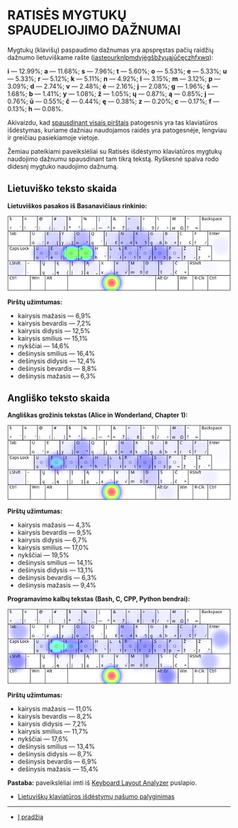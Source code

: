 
# RATISĖS MYGTUKŲ SPAUDELIOJIMO DAŽNUMAI

Mygtukų (klavišų) paspaudimo dažnumas yra apspręstas pačių raidžių dažnumo lietuviškame rašte ([iasteourknlpmdvjėgšbžyųąįūčęczhfxwq](lt-raidziu-daznumas.txt)):

__i__ — 12.99%; __a__ — 11.68%; __s__ — 7.96%; __t__ — 5.60%; __o__ — 5.53%; __e__ — 5.33%; __u__ — 5.33%; __r__ — 5.12%; __k__ — 5.11%; __n__ — 4.92%; __l__ — 3.15%; __m__ — 3.12%; __p__ — 3.09%; __d__ — 2.74%; __v__ — 2.48%; __ė__ — 2.16%; __j__ — 2.08%; __g__ — 1.96%; __š__ — 1.68%; __b__ — 1.41%; __y__ — 1.08%; __ž__ — 1.05%; __ų__ — 0.87%; __ą__ — 0.85%; __į__ — 0.76%; __ū__ — 0.55%; __č__ — 0.44%; __ę__ — 0.38%; __z__ — 0.20%; __c__ — 0.17%; __f__ — 0.13%; __h__ — 0.08%.

Akivaizdu, kad [spausdinant visais pirštais](spausdinimo-visais-pirstais-tvarka.md) patogesnis yra tas klaviatūros išdėstymas, kuriame dažniau naudojamos raidės yra patogesnėje, lengviau ir greičiau pasiekiamoje vietoje.

Žemiau pateikiami paveikslėliai su Ratisės išdėstymo klaviatūros mygtukų naudojimo dažnumu spausdinant tam tikrą tekstą. Ryškesnė spalva rodo didesnį mygtuko naudojimo dažnumą.

## Lietuviško teksto skaida

__Lietuviškos pasakos iš Basanavičiaus rinkinio:__

![Mygtukų naudojimas Ratisės išdėstyme renkant lietuvišką tekstą](images/ratises-mygtuku-naudojimas.png)

__Pirštų užimtumas:__

+ kairysis mažasis — 6,9%
+ kairysis bevardis — 7,2%
+ kairysis didysis — 12,5%
+ kairysis smilius — 15,1%
+ nykščiai — 14,6%
+ dešinysis smilius — 16,4%
+ dešinysis didysis — 12,4%
+ dešinysis bevardis — 8,8%
+ dešinysis mažasis — 6,3%


## Angliško teksto skaida

__Angliškas grožinis tekstas (Alice in Wonderland, Chapter 1):__

![Mygtukų naudojimas Ratisės išdėstyme renkant anglišką tekstą](images/ratises-mygtuku-naudojimas-angliskas.png)

__Pirštų užimtumas:__

+ kairysis mažasis — 4,3%
+ kairysis bevardis — 9,5%
+ kairysis didysis — 6,7%
+ kairysis smilius — 17,0%
+ nykščiai — 19,5%
+ dešinysis smilius — 14,1%
+ dešinysis didysis — 13,1%
+ dešinysis bevardis — 6,3%
+ dešinysis mažasis — 9,4%


__Programavimo kalbų tekstas (Bash, C, CPP, Python bendrai):__

![Mygtukų naudojimas Ratisės išdėstyme renkant programavimo kalbų tekstą](images/ratises-mygtuku-naudojimas-programavimas.png)

__Pirštų užimtumas:__

+ kairysis mažasis — 11,0%
+ kairysis bevardis — 8,2%
+ kairysis didysis — 7,2%
+ kairysis smilius — 11,7%
+ nykščiai — 17,6%
+ dešinysis smilius — 13,4%
+ dešinysis didysis — 8,7%
+ dešinysis bevardis — 6,9%
+ dešinysis mažasis — 15,4%


__Pastaba:__ paveikslėliai imti iš [Keyboard Layout Analyzer](http://patorjk.com/keyboard-layout-analyzer/#/main) puslapio.

+ [Lietuviškų klaviatūros išdėstymų našumo palyginimas](lt-isdestymu-palyginimas.md)

-------------------------

+ [Į pradžią](../README.md)
